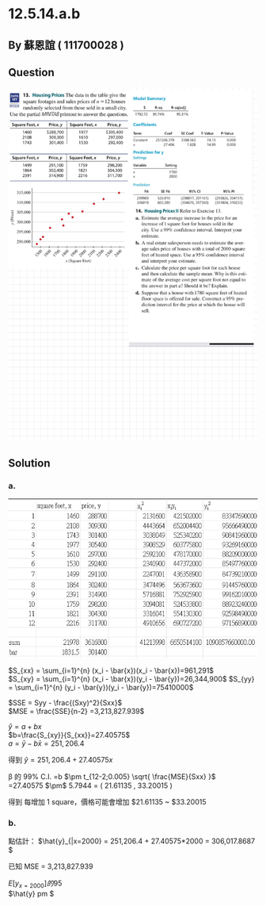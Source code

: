 # 12.5.14.a.b

## By 蘇恩誼 ( 111700028 )

## Question

![image](https://github.com/HWTeng-Course/202402-Statistics/blob/4eb612b02e1e94320fd15fc783dc6937e6336ad3/Images/12.5.14ab.jpg)

## Solution
### a.

![image](https://github.com/HWTeng-Course/202402-Statistics/blob/e8991a2d6a17cb6662426f57e3073766b56f153a/Images/messageImage_1713680777157.jpg)

$S_{xx} = \sum_{i=1}^{n} (x_i - \bar{x})(x_i - \bar{x})=961,291$\
$S_{xy} = \sum_{i=1}^{n} (x_i - \bar{x})(y_i - \bar{y})=26,344,900$
$S_{yy} = \sum_{i=1}^{n} (y_i - \bar{y})(y_i - \bar{y})=75410000$

$SSE = Syy - \frac{(Sxy)^2}{Sxx}\$\
$MSE = \frac{SSE}{n-2} =3,213,827.939\$

$\hat{y}=a+bx$\
$b=\frac{S_{xy}}{S_{xx}}=27.40575$\
$a=\bar{y} - b\bar{x} = 251,206.4$

得到 $\hat{y}=251,206.4+27.40575x$

β 的 99% C.I.
=b $\pm t_{12-2;0.005} \sqrt{ \frac{MSE}{Sxx} }$<br>
=27.40575 $\pm\$ 5.7944 = ( 21.61135 , 33.20015 )

得到 每增加 1 square，價格可能會增加 $21.61135 ~ $33.20015

### b.

點估計：
$\hat{y}_{|x=2000} = 251,206.4 + 27.40575*2000 = 306,017.8687 \$

已知 MSE = 3,213,827.939

$E[y_{x=2000}] 的 95 %C.I.$\
$\hat{y} pm \$
